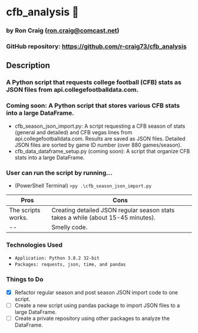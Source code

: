 # cfb_analysis :football:

### by Ron Craig (ron.craig@comcast.net)
### GitHub repository: https://github.com/r-craig73/cfb_analysis

## Description
### A Python script that requests college football (CFB) stats as JSON files from api.collegefootballdata.com.
### Coming soon: A Python script that stores various CFB stats into a large DataFrame.

* cfb_season_json_import.py: A script requesting a CFB season of stats (general and detailed) and CFB vegas lines from api.collegefootballdata.com.  Results are saved as JSON files.  Detailed JSON files are sorted by game ID number (over 880 games/season).
* cfb_data_dataframe_setup.py (coming soon): A script that organize CFB stats into a large DataFrame.

### User can run the script by running...
* (PowerShell Terminal) ```>py .\cfb_season_json_import.py```

Pros | Cons 
-----| -----
The scripts works. | Creating detailed JSON regular season stats takes a while (about 15-45 minutes).
--   | Smelly code.

### Technologies Used
* ```Application: Python 3.8.2 32-bit```
* ```Packages: requests, json, time, and pandas```

### Things to Do
- [x] Refactor regular season and post season JSON import code to one script.
- [ ] Create a new script using pandas package to import JSON files to a large DataFrame.
- [ ] Create a private repository using other packages to analyze the DataFrame.
